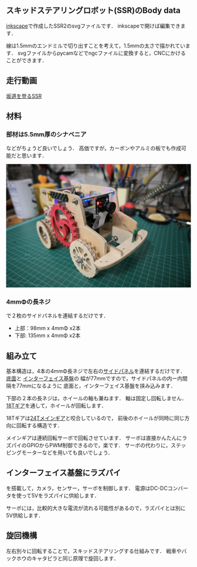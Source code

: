 ## スキッドステアリングロボット(SSR)のBody data

[inkscape](https://inkscape.org/ja/)で作成したSSR2のsvgファイルです．
inkscapeで開けば編集できます．

線は1.5mmのエンドミルで切り出すことを考えて，1.5mmの太さで描かれています．
svgファイルからpycamなどでngcファイルに変換すると，CNCにかけることができます．

## 走行動画
[坂道を登るSSR](https://www.youtube.com/watch?v=lD1tL6Moeuw)

## 材料
### 部材は5.5mm厚のシナベニア
などがちょうど良いでしょう．
高価ですが，カーボンやアルミの板でも作成可能だと思います．

<img src='https://github.com/HondaLab/2D_OVTurning/blob/main/SSR2.JPG' width=600>

### 4mmΦの長ネジ
で２枚のサイドパネルを連結するだけです．
  * 上部：98mm x 4mmΦ x2本
  * 下部: 135mm x 4mmΦ x2本

## 組み立て
基本構造は，4本の4mmΦ長ネジで左右の[サイドパネル](https://github.com/HondaLab/SSR2/blob/main/Side115f.svg)を連結するだけです．
[底面](https://github.com/HondaLab/SSR2/blob/main/bttm3a.svg)と
[インターフェイス基盤](https://github.com/HondaLab/SSR2/blob/main/base77_1a.svg)の
幅が77mmですので，サイドパネルの内ー内間隔を77mmになるように
底面と，インターフェイス基盤を挟み込みます．

下部の２本の長ネジは，ホイールの軸も兼ねます．
軸は固定し回転しません．
[18Tギア](https://github.com/HondaLab/SSR2/blob/main/Gear60mm_18T_5d.svg)を通して，ホイールが回転します．

18Tギアは[24Tメインギア](https://github.com/HondaLab/SSR2/blob/main/gear80c_24T.svg)と咬合しているので，
前後のホイールが同時に同じ方向に回転する構造です．

メインギアは連続回転サーボで回転させています．
サーボは直接かんたんにラズパイのGPIOからPWM制御できるので，楽です．
サーボの代わりに，ステッピングモーターなどを用いても良いでしょう．

## インターフェイス基盤にラズパイ
を搭載して，カメラ，センサー，サーボを制御します．
電源はDC-DCコンバータを使って5Vをラズパイに供給します．

サーボには，比較的大きな電流が流れる可能性があるので，ラズパイとは別に5V供給します．

## 旋回機構
左右別々に回転することで，スキッドステアリングする仕組みです．
戦車やバックホウのキャタピラと同じ原理で旋回します．


